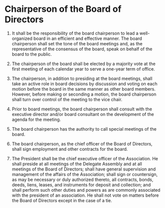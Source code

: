 # Chairperson of the Board of Directors

1. It shall be the responsibility of the board chairperson to lead a well-organized board in an efficient and effective manner. The board chairperson shall set the tone of the board meetings and, as the representative of the consensus of the board, speak on behalf of the board to the public. 

2. The chairperson of the board shall be elected by a majority vote at the first meeting of each calendar year to serve a one-year term of office. 

3. The chairperson, in addition to presiding at the board meetings, shall take an active role in board decisions by discussion and voting on each motion before the board in the same manner as other board members. However, before making or seconding a motion, the board chairperson shall turn over control of the meeting to the vice chair. 

4. Prior to board meetings, the board chairperson shall consult with the executive director and/or board consultant on the development of the agenda for the meeting. 

5. The board chairperson has the authority to call special meetings of the board. 

6. The board chairperson, as the chief officer of the Board of Directors, shall sign employment and other contracts for the board. 

7.  The President shall be the chief executive officer of the Association.  He shall preside at all meetings of the Delegate Assembly and at all meetings of the Board of Directors; shall have general supervision and management of the affairs of the Association; shall sign or countersign, as may be necessary or duly authorized thereto, all contracts, bonds, deeds, liens, leases, and instruments for deposit and collection; and shall perform such other duties and powers as are commonly associated with the president of an association.  He shall not vote on matters before the Board of Directors except in the case of a tie.

